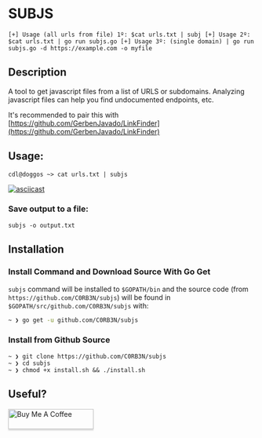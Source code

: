 # SUBJS
`
[+] Usage (all urls from file) 1º: $cat urls.txt | subj
[+] Usage 2º: $cat urls.txt | go run subjs.go
[+] Usage 3º: (single domain) | go run subjs.go -d https://example.com -o myfile
`

## Description
A tool to get javascript files from a list of URLS or subdomains. Analyzing javascript files can help you find undocumented endpoints, etc.

It's recommended to pair this with [https://github.com/GerbenJavado/LinkFinder](https://github.com/GerbenJavado/LinkFinder)


## Usage:

`cdl@doggos ~> cat urls.txt | subjs`

[![asciicast](https://asciinema.org/a/225809.svg)](https://asciinema.org/a/225809)


### Save output to a file:

`subjs -o output.txt`

## Installation

### Install Command and Download Source With Go Get

`subjs` command will be installed to ```$GOPATH/bin``` and the source code (from `https://github.com/C0RB3N/subjs`) will be found in `$GOPATH/src/github.com/C0RB3N/subjs` with:

```bash
~ ❯ go get -u github.com/C0RB3N/subjs
```

### Install from Github Source

```
~ ❯ git clone https://github.com/C0RB3N/subjs
~ ❯ cd subjs
~ ❯ chmod +x install.sh && ./install.sh
```

## Useful?

<a href="http://buymeacoff.ee/cdl" target="_blank"><img src="https://www.buymeacoffee.com/assets/img/custom_images/orange_img.png" alt="Buy Me A Coffee" style="height: 41px !important;width: 174px !important;box-shadow: 0px 3px 2px 0px rgba(190, 190, 190, 0.5) !important;-webkit-box-shadow: 0px 3px 2px 0px rgba(190, 190, 190, 0.5) !important;" ></a>
